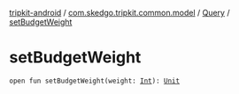 [tripkit-android](../../index.md) / [com.skedgo.tripkit.common.model](../index.md) / [Query](index.md) / [setBudgetWeight](./set-budget-weight.md)

# setBudgetWeight

`open fun setBudgetWeight(weight: `[`Int`](https://kotlinlang.org/api/latest/jvm/stdlib/kotlin/-int/index.html)`): `[`Unit`](https://kotlinlang.org/api/latest/jvm/stdlib/kotlin/-unit/index.html)